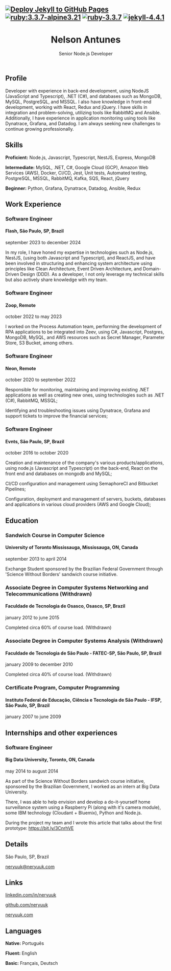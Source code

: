 [![Deploy Jekyll to GitHub Pages](https://github.com/neryuuk/neryuuk.github.io/actions/workflows/build-deploy-github-pages.yml/badge.svg)](https://github.com/neryuuk/neryuuk.github.io/actions/workflows/build-deploy-github-pages.yml)
[![ruby:3.3.7-alpine3.21](https://img.shields.io/badge/docker/ruby-3.3.7--alpine3.21-purple?logo=docker&logoColor=FFFFFF&labelColor=333A41)](https://hub.docker.com/_/ruby/tags?name=3.3.7-alpine3.21)
[![ruby-3.3.7](https://img.shields.io/badge/ruby-3.3.7-purple?logo=ruby&logoColor=FFFFFF&labelColor=333A41)](https://www.ruby-lang.org/en/news/2025/01/15/ruby-3-3-7-released)
[![jekyll-4.4.1](https://img.shields.io/badge/jekyll-4.4.1-purple?logo=rubygems&logoColor=FFFFFF&labelColor=333A41)](https://rubygems.org/gems/jekyll/versions/4.4.1)
---

<header>
  <div>
    <h1>Nelson Antunes</h1>
    <p>Senior Node.js Developer</p>
  </div>
</header>
<section>
  <h2>Profile</h2>
  <p>Developer with experience in back-end development, using NodeJS (JavaScript and Typescript), .NET (C#), and databases such as MongoDB, MySQL, PostgreSQL, and MSSQL. I also have knowledge in front-end development, working with React, Redux and jQuery. I have skills in integration and problem-solving, utilizing tools like RabbitMQ and Ansible. Additionally, I have experience in application monitoring using tools like Dynatrace, Grafana, and Datadog. I am always seeking new challenges to continue growing professionally.</p>
</section>
<section>
  <h2>Skills</h2>
  <p><strong>Proficient:</strong> Node.js, Javascript, Typescript, NestJS, Express, MongoDB</p>
  <p><strong>Intermediate:</strong> MySQL, .NET, C#, Google Cloud (GCP), Amazon Web Services (AWS), Docker, CI/CD, Jest, Unit tests, Automated testing, PostgreSQL, MSSQL, RabbitMQ, Kafka, SQS, React, jQuery</p>
  <p><strong>Beginner:</strong> Python, Grafana, Dynatrace, Datadog, Ansible, Redux</p>
</section>
<section>
  <h2>Work Experience</h2>
  <h3>Software Engineer</h3>
  <h4>Flash, São Paulo, SP, Brazil</h4>
  <p>september 2023 to december 2024</p>
  <p>In my role, I have honed my expertise in technologies such as Node.js, NestJS, (using both Javascript and Typescript), and ReactJS, and have been involved in structuring and enhancing system architecture using principles like Clean Architecture, Event Driven Architecture, and Domain-Driven Design (DDD). As a developer, I not only leverage my technical skills but also actively share knowledge with my team.</p>
  <h3>Software Engineer</h3>
  <h4>Zoop, Remote</h4>
  <p>october 2022 to may 2023</p>
  <p>I worked on the Process Automation team, performing the development of RPA applications to be integrated into Zeev, using C#, Javascript, Postgres, MongoDB, MySQL, and AWS resources such as Secret Manager, Parameter Store, S3 Bucket, among others.</p>
  <h3>Software Engineer</h3>
  <h4>Neon, Remote</h4>
  <p>october 2020 to september 2022</p>
  <p>Responsible for monitoring, maintaining and improving existing .NET applications as well as creating new ones, using technologies such as .NET (C#), RabbitMQ, MSSQL;</p>
  <p>Identifying and troubleshooting issues using Dynatrace, Grafana and support tickets to improve the financial services;</p>
  <h3>Software Engineer</h3>
  <h4>Evnts, São Paulo, SP, Brazil</h4>
  <p>october 2016 to october 2020</p>
  <p>Creation and maintenance of the company's various products/applications, using node.js (Javascript and Typescript) on the back-end, React on the front end and databases on mongodb and MySQL;</p>
  <p>CI/CD configuration and management using SemaphoreCI and Bitbucket Pipelines;</p>
  <p>Configuration, deployment and management of servers, buckets, databases and applications in various cloud providers (AWS and Google Cloud);</p>
</section>
<section>
  <h2>Education</h2>
  <h3>Sandwich Course in Computer Science</h3>
  <h4>University of Toronto Mississauga, Mississauga, ON, Canada</h4>
  <p>september 2013 to april 2014</p>
  <p>Exchange Student sponsored by the Brazilian Federal Government through 'Science Without Borders' sandwich course initiative.</p>
  <h3>Associate Degree in Computer Systems Networking and Telecommunications (Withdrawn)</h3>
  <h4>Faculdade de Tecnologia de Osasco, Osasco, SP, Brazil</h4>
  <p>january 2012 to june 2015</p>
  <p>Completed circa 60% of course load. (Withdrawn)</p>
  <h3>Associate Degree in Computer Systems Analysis (Withdrawn)</h3>
  <h4>Faculdade de Tecnologia de São Paulo - FATEC-SP, São Paulo, SP, Brazil</h4>
  <p>january 2009 to december 2010</p>
  <p>Completed circa 40% of course load. (Withdrawn)</p>
  <h3>Certificate Program, Computer Programming</h3>
  <h4>Instituto Federal de Educação, Ciência e Tecnologia de São Paulo - IFSP, São Paulo, SP, Brazil</h4>
  <p>january 2007 to june 2009</p>
</section>
<section>
  <h2>Internships and other experiences</h2>
  <h3>Software Engineer</h3>
  <h4>Big Data University, Toronto, ON, Canada</h4>
  <p>may 2014 to august 2014</p>
  <p>As part of the Science Without Borders sandwich course initiative, sponsored by the Brazilian Government, I worked as an intern at Big Data University.</p>
  <p>There, I was able to help envision and develop a do-it-yourself home surveillance system using a Raspberry Pi (along with it's camera module), some IBM technology (Cloudant + Bluemix), Python and Node.js.</p>
  <p>During the project my team and I wrote this article that talks about the first prototype: <a href='https://bit.ly/3CnrhVE' target='_blank'>https://bit.ly/3CnrhVE</a></p>
</section>
<section>
  <h2>Details</h2>
  <p><span>São Paulo, SP, Brazil</span></p>
  <p><a href="mailto:neryuuk@neryuuk.com" target="_blank">neryuuk@neryuuk.com</a></p>
</section>
<section>
  <h2>Links</h2>
  <p><a href="https://www.linkedin.com/in/neryuuk" target="_blank">linkedin.com/in/neryuuk</a></p>
  <p><a href="https://github.com/neryuuk" target="_blank">github.com/neryuuk</a></p>
  <p><a href="https://neryuuk.com" target="_blank">neryuuk.com</a></p>
</section>
<section>
  <h2>Languages</h2>
  <p><strong>Native:</strong> Português</p>
  <p><strong>Fluent:</strong> English</p><p>
  <strong>Basic:</strong> Français, Deutsch</p>
</section>
